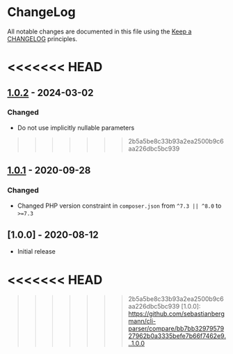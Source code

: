 # ChangeLog

All notable changes are documented in this file using the [Keep a CHANGELOG](https://keepachangelog.com/) principles.

<<<<<<< HEAD
=======
## [1.0.2] - 2024-03-02

### Changed

* Do not use implicitly nullable parameters

>>>>>>> 2b5a5be8c33b93a2ea2500b9c6aa226dbc5bc939
## [1.0.1] - 2020-09-28

### Changed

* Changed PHP version constraint in `composer.json` from `^7.3 || ^8.0` to `>=7.3`

## [1.0.0] - 2020-08-12

* Initial release

<<<<<<< HEAD
=======
[1.0.2]: https://github.com/sebastianbergmann/cli-parser/compare/1.0.1...1.0.2
[1.0.1]: https://github.com/sebastianbergmann/cli-parser/compare/1.0.0...1.0.1
>>>>>>> 2b5a5be8c33b93a2ea2500b9c6aa226dbc5bc939
[1.0.0]: https://github.com/sebastianbergmann/cli-parser/compare/bb7bb3297957927962b0a3335befe7b66f7462e9...1.0.0
